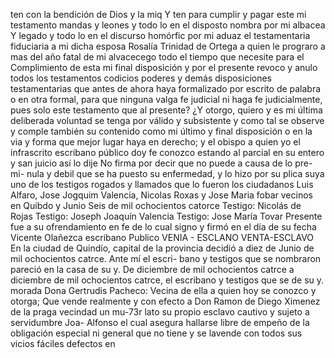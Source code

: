 ten con la bendición de Dios y la miq
Y ten para cumplir y pagar este mi testamento mandas
y leones y todo lo en el disposto nombra por mi albacea
Y legado y todo lo en el discurso homórfic por mi aduaz el testamentaria fiduciaria a mi dicha esposa Rosalía Trinidad de Ortega a quien le prograro a mas del año fatal de mi alvacecego todo el tiempo que necesite para el
Complimiento de esta mi final disposición
y por el presente revoco y anulo todos los testamentos codicios poderes y demás disposiciones testamentarias que antes de ahora haya formalizado por escrito de palabra o en otra
formal, para que ninguna valga fe judicial ni haga fe judicialmente, pues solo este testamento que al presente? ¿Y otorgo, quiero y es mi última deliberada voluntad se tenga por válido y subsistente y como tal se observe y comple
también su contenido como mi último y final disposición o en la via y forma que mejor lugar haya en derecho; y el obispo a quien yo el infrascrito escribano público doy fe conozco estando al parcial en su entero y san juicio así lo dije
No firma por decir que no puede a causa de lo pre-mi- nula y debil que se ha puesto su enfermedad, y lo hizo por su plica suya uno de los testigos rogados y llamados que lo fueron los ciudadanos Luis Alfaro, Jose Jogquim Valencia, Nicolas
Roxas y Jose Maria fobar vecinos en Quibdo y Junio Seis de mil ochocientos catorce
Testigo: Nicolás de Rojas
Testigo: Joseph Joaquín Valencia
Testigo: Jose María Tovar
Presente fue a su ofrendamiento en fe de lo cual signo y firmó en el día de su fecha
Vicente Olañezca
escribano Publico
VENIA - ESCLANO
VENTA-ESCLAVO
En la ciudad de Quindío, capital de la provincia decidió a
diez de Junio de mil ochocientos catrce. Ante mí el escri-
bano y testigos que se nombraron pareció en la casa de su
y. De diciembre de mil ochocientos catrce a diciembre de
mil ochocientos catrce, el escribano y testigos que se
de su y.
morada Dona Gertrudis Pacheco: Vecina de ella a quien hoy se conozco y otorga; Que vende realmente y con efecto a Don Ramon de Diego Ximenez de la praga vecindad un mu-73r lato su propio esclavo cautivo y sujeto a servidumbre Joa-
Alfonso el cual asegura hallarse libre de empeño de la obligación especial ni general que no tiene y se lavende con todos sus vicios fáciles defectos en